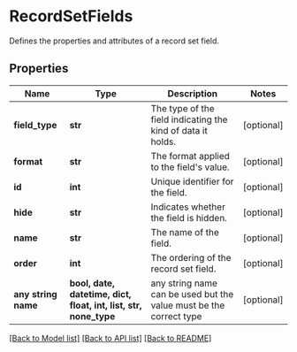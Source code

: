 # RecordSetFields

Defines the properties and attributes of a record set field.

## Properties
Name | Type | Description | Notes
------------ | ------------- | ------------- | -------------
**field_type** | **str** | The type of the field indicating the kind of data it holds. | [optional] 
**format** | **str** | The format applied to the field&#39;s value. | [optional] 
**id** | **int** | Unique identifier for the field. | [optional] 
**hide** | **str** | Indicates whether the field is hidden. | [optional] 
**name** | **str** | The name of the field. | [optional] 
**order** | **int** | The ordering of the record set field. | [optional] 
**any string name** | **bool, date, datetime, dict, float, int, list, str, none_type** | any string name can be used but the value must be the correct type | [optional]

[[Back to Model list]](../README.md#documentation-for-models) [[Back to API list]](../README.md#documentation-for-api-endpoints) [[Back to README]](../README.md)


